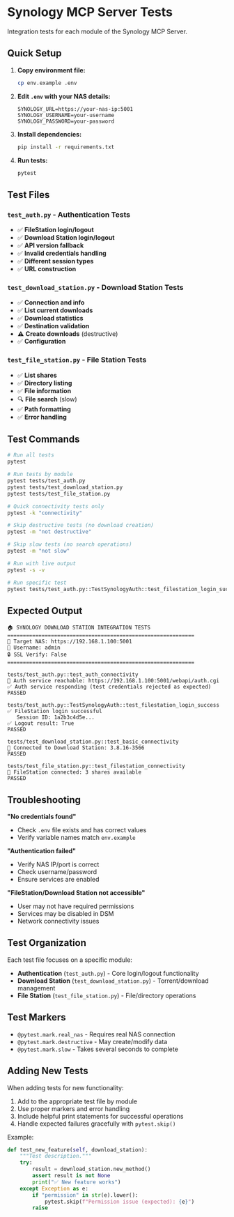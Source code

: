 # Synology MCP Server Tests

Integration tests for each module of the Synology MCP Server.

## Quick Setup

1. **Copy environment file:**
   ```bash
   cp env.example .env
   ```

2. **Edit `.env` with your NAS details:**
   ```env
   SYNOLOGY_URL=https://your-nas-ip:5001
   SYNOLOGY_USERNAME=your-username  
   SYNOLOGY_PASSWORD=your-password
   ```

3. **Install dependencies:**
   ```bash
   pip install -r requirements.txt
   ```

4. **Run tests:**
   ```bash
   pytest
   ```

## Test Files

### `test_auth.py` - Authentication Tests
- ✅ **FileStation login/logout**
- ✅ **Download Station login/logout** 
- ✅ **API version fallback**
- ✅ **Invalid credentials handling**
- ✅ **Different session types**
- ✅ **URL construction**

### `test_download_station.py` - Download Station Tests  
- ✅ **Connection and info**
- ✅ **List current downloads**
- ✅ **Download statistics**
- ✅ **Destination validation**
- ⚠️ **Create downloads** (destructive)
- ✅ **Configuration**

### `test_file_station.py` - File Station Tests
- ✅ **List shares**
- ✅ **Directory listing**
- ✅ **File information**
- 🔍 **File search** (slow)
- ✅ **Path formatting**
- ✅ **Error handling**

## Test Commands

```bash
# Run all tests
pytest

# Run tests by module
pytest tests/test_auth.py
pytest tests/test_download_station.py
pytest tests/test_file_station.py

# Quick connectivity tests only
pytest -k "connectivity"

# Skip destructive tests (no download creation)
pytest -m "not destructive"

# Skip slow tests (no search operations)
pytest -m "not slow"

# Run with live output
pytest -s -v

# Run specific test
pytest tests/test_auth.py::TestSynologyAuth::test_filestation_login_success
```

## Expected Output

```
🏠 SYNOLOGY DOWNLOAD STATION INTEGRATION TESTS
============================================================
📡 Target NAS: https://192.168.1.100:5001
👤 Username: admin
🔒 SSL Verify: False
============================================================

tests/test_auth.py::test_auth_connectivity 
🔗 Auth service reachable: https://192.168.1.100:5001/webapi/auth.cgi
✅ Auth service responding (test credentials rejected as expected)
PASSED

tests/test_auth.py::TestSynologyAuth::test_filestation_login_success 
✅ FileStation login successful
   Session ID: 1a2b3c4d5e...
✅ Logout result: True
PASSED

tests/test_download_station.py::test_basic_connectivity 
🔗 Connected to Download Station: 3.8.16-3566
PASSED

tests/test_file_station.py::test_filestation_connectivity 
🔗 FileStation connected: 3 shares available
PASSED
```

## Troubleshooting

**"No credentials found"**
- Check `.env` file exists and has correct values
- Verify variable names match `env.example`

**"Authentication failed"**  
- Verify NAS IP/port is correct
- Check username/password
- Ensure services are enabled

**"FileStation/Download Station not accessible"**
- User may not have required permissions
- Services may be disabled in DSM
- Network connectivity issues

## Test Organization

Each test file focuses on a specific module:

- **Authentication** (`test_auth.py`) - Core login/logout functionality
- **Download Station** (`test_download_station.py`) - Torrent/download management  
- **File Station** (`test_file_station.py`) - File/directory operations

## Test Markers

- `@pytest.mark.real_nas` - Requires real NAS connection
- `@pytest.mark.destructive` - May create/modify data
- `@pytest.mark.slow` - Takes several seconds to complete

## Adding New Tests

When adding tests for new functionality:

1. Add to the appropriate test file by module
2. Use proper markers and error handling
3. Include helpful print statements for successful operations
4. Handle expected failures gracefully with `pytest.skip()`

Example:
```python
def test_new_feature(self, download_station):
    """Test description."""
    try:
        result = download_station.new_method()
        assert result is not None
        print("✅ New feature works")
    except Exception as e:
        if "permission" in str(e).lower():
            pytest.skip(f"Permission issue (expected): {e}")
        raise
